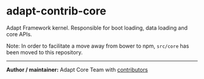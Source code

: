 # adapt-contrib-core
Adapt Framework kernel. Responsible for boot loading, data loading and core APIs.

Note: In order to facilitate a move away from bower to npm, `src/core` has been moved to this repository.

----------------------------
**Author / maintainer:** Adapt Core Team with [contributors](https://github.com/adaptlearning/adapt-contrib-core/graphs/contributors)
 
